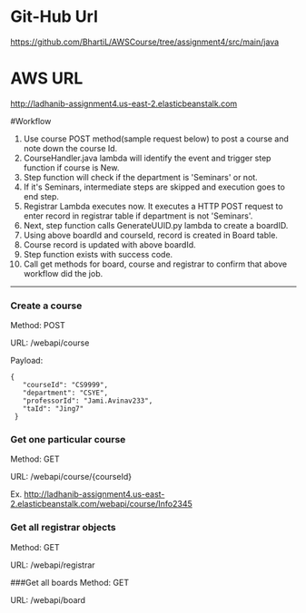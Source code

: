 # Git-Hub Url
https://github.com/BhartiL/AWSCourse/tree/assignment4/src/main/java

# AWS URL
http://ladhanib-assignment4.us-east-2.elasticbeanstalk.com


#Workflow
1. Use course POST method(sample request below) to post a course and note down the course Id.
2. CourseHandler.java lambda will identify the event and trigger step function if course is New. 
3. Step function will check if the department is 'Seminars' or not. 
4. If it's Seminars, intermediate steps are skipped and execution goes to end step. 
5. Registrar Lambda executes now. It executes a HTTP POST request to enter record in registrar table if department is not 'Seminars'.
6. Next, step function calls GenerateUUID.py lambda to create a boardID. 
7. Using above boardId and courseId, record is created in Board table.
8. Course record is updated with above boardId. 
9. Step function exists with success code. 
10. Call get methods for board, course and registrar to confirm that above workflow did the job.
----


 
### Create a course

Method: POST

URL: /webapi/course

Payload: 
 ```
 {
    "courseId": "CS9999",
    "department": "CSYE",
    "professorId": "Jami.Avinav233",
    "taId": "Jing7"
  }
 ```
 
### Get one particular course

Method: GET

URL: /webapi/course/{courseId}

Ex. http://ladhanib-assignment4.us-east-2.elasticbeanstalk.com/webapi/course/Info2345

### Get all registrar objects

Method: GET

URL: /webapi/registrar


###Get all boards
Method: GET

URL: /webapi/board
